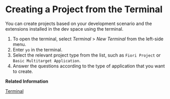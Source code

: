 <!-- loioc29e1a3a652242e089af453c2177249a -->

# Creating a Project from the Terminal

You can create projects based on your development scenario and the extensions installed in the dev space using the terminal.

1.  To open the terminal, select *Terminal* \> *New Terminal* from the left-side menu.
2.  Enter `yo` in the terminal.
3.  Select the relevant project type from the list, such as `Fiori Project` or `Basic Multitarget Application`.
4.  Answer the questions according to the type of application that you want to create.

**Related Information**  


[Terminal](terminal-c8b4ae9.md "Opening the integrated terminal allows you to access the underlying system. The terminal is a convenient tool because you don't need to switch windows or change the state of an existing terminal to perform a quick command-line task.")

